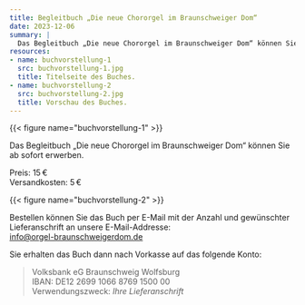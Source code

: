 ```yaml
---
title: Begleitbuch „Die neue Chororgel im Braunschweiger Dom“
date: 2023-12-06
summary: |
  Das Begleitbuch „Die neue Chororgel im Braunschweiger Dom“ können Sie ab sofort erwerben.
resources:
- name: buchvorstellung-1
  src: buchvorstellung-1.jpg
  title: Titelseite des Buches.
- name: buchvorstellung-2
  src: buchvorstellung-2.jpg
  title: Vorschau des Buches.
---
```


{{< figure name="buchvorstellung-1" >}}

Das Begleitbuch „Die neue Chororgel im Braunschweiger Dom“ können Sie ab sofort erwerben.

Preis: 15&thinsp;€ \
Versandkosten: 5&thinsp;€

{{< figure name="buchvorstellung-2" >}}

Bestellen können Sie das Buch per E-Mail mit der Anzahl und gewünschter Lieferanschrift an unsere E-Mail-Addresse: \
[info@orgel-braunschweigerdom.de](mailto:info@orgel-braunschweigerdom.de)

Sie erhalten das Buch dann nach Vorkasse auf das folgende Konto:

> Volksbank eG Braunschweig Wolfsburg \
> IBAN: DE12 2699 1066 8769 1500 00 \
> Verwendungszweck: _Ihre Lieferanschrift_
